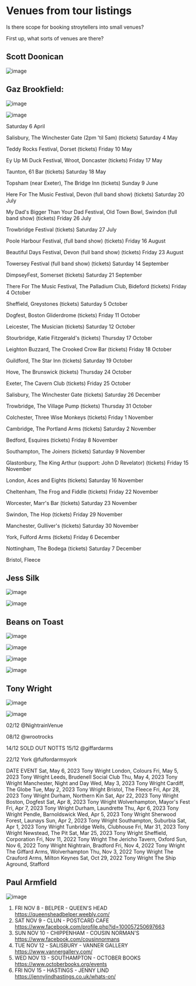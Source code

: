 # Venues from tour listings

Is there scope for booking stroytellers into small venues?

First up, what sorts of venues are there?

## Scott Doonican

![image](https://github.com/psychemedia/littlevenues/assets/82988/1c3c820d-2891-4d2c-8276-1adafec06d4f)


## Gaz Brookfield:

![image](https://github.com/psychemedia/littlevenues/assets/82988/db87cece-65a8-46f6-821e-c91358d2f349)


![image](https://github.com/psychemedia/littlevenues/assets/82988/849ede10-f931-43f7-b2e5-347e034e198a)

Saturday 6 April

Salisbury, The Winchester Gate (2pm 'til 5am) (tickets)
Saturday 4 May

Teddy Rocks Festival, Dorset (tickets)
Friday 10 May

Ey Up Mi Duck Festival, Wroot, Doncaster (tickets)
Friday 17 May

Taunton, 61 Bar (tickets)
Saturday 18 May

Topsham (near Exeter), The Bridge Inn (tickets)
Sunday 9 June

Here For The Music Festival, Devon (full band show) (tickets)
Saturday 20 July

My Dad's Bigger Than Your Dad Festival, Old Town Bowl, Swindon (full band show) (tickets)
Friday 26 July

Trowbridge Festival (tickets)
Saturday 27 July

Poole Harbour Festival, (full band show) (tickets)
Friday 16 August

Beautiful Days Festival, Devon (full band show) (tickets)
Friday 23 August

Towersey Festival (full band show) (tickets)
Saturday 14 September

DimpseyFest, Somerset (tickets)
Saturday 21 September

There For The Music Festival, The Palladium Club, Bideford (tickets)
Friday 4 October

Sheffield, Greystones (tickets)
Saturday 5 October

Dogfest, Boston Gliderdrome (tickets)
Friday 11 October

Leicester, The Musician (tickets)
Saturday 12 October

Stourbridge, Katie Fitzgerald's (tickets)
Thursday 17 October

Leighton Buzzard, The Crooked Crow Bar (tickets)
Friday 18 October

Guildford, The Star Inn (tickets)
Saturday 19 October

Hove, The Brunswick (tickets)
Thursday 24 October

Exeter, The Cavern Club (tickets)
Friday 25 October

Salisbury, The Winchester Gate (tickets)
Saturday 26 December

Trowbridge, The Village Pump (tickets)
Thursday 31 October

Colchester, Three Wise Monkeys (tickets)
Friday 1 November

Cambridge, The Portland Arms (tickets)
Saturday 2 November

Bedford, Esquires (tickets)
Friday 8 November

Southampton, The Joiners (tickets)
Saturday 9 November

Glastonbury, The King Arthur (support: John D Revelator) (tickets)
Friday 15 November

London, Aces and Eights (tickets)
Saturday 16 November

Cheltenham, The Frog and Fiddle (tickets)
Friday 22 November

Worcester, Marr's Bar (tickets)
Saturday 23 November

Swindon, The Hop (tickets)
Friday 29 November

Manchester, Gulliver's (tickets)
Saturday 30 November

York, Fulford Arms (tickets)
Friday 6 December

Nottingham, The Bodega (tickets)
Saturday 7 December

Bristol, Fleece


## Jess Silk

![image](https://github.com/psychemedia/littlevenues/assets/82988/a0905285-0f9b-4c54-a2ed-620e796acf13)

![image](https://github.com/psychemedia/littlevenues/assets/82988/686853f4-394f-4b5e-8b8f-69d2e21ed2bb)

## Beans on Toast


![image](https://github.com/psychemedia/littlevenues/assets/82988/bc9d4366-2f06-459c-8863-d1c7dbd078f7)

![image](https://github.com/psychemedia/littlevenues/assets/82988/db90e22e-fff3-4bda-97a7-046e8587bed7)

![image](https://github.com/psychemedia/littlevenues/assets/82988/8b1bdf2a-5cac-44f8-aa5d-9a8498c79125)

![image](https://github.com/psychemedia/littlevenues/assets/82988/53e8dec9-da46-4dce-b4e3-d9865faec911)

## Tony Wright

![image](https://github.com/psychemedia/littlevenues/assets/82988/43293d13-3693-4cd3-bf08-36d04ec86a54)


![image](https://github.com/psychemedia/littlevenues/assets/82988/d1eeb6e6-4544-456e-a03e-bbb5a675d615)

02/12 
@NightrainVenue
 
08/12 
@wrootrocks
 
14/12 SOLD OUT NOTTS
15/12 
@giffardarms
 
22/12 York 
@fulfordarmsyork


DATE	EVENT
Sat, May 6, 2023
Tony Wright
London, Colours
Fri, May 5, 2023
Tony Wright
Leeds, Brudenell Social Club
Thu, May 4, 2023
Tony Wright
Manchester, Night and Day
Wed, May 3, 2023
Tony Wright
Cardiff, The Globe
Tue, May 2, 2023
Tony Wright
Bristol, The Fleece
Fri, Apr 28, 2023
Tony Wright
Durham, Northern Kin
Sat, Apr 22, 2023
Tony Wright
Boston, Dogfest
Sat, Apr 8, 2023
Tony Wright
Wolverhampton, Mayor's Fest
Fri, Apr 7, 2023
Tony Wright
Durham, Laundrette
Thu, Apr 6, 2023
Tony Wright
Pendle, Barnoldswick
Wed, Apr 5, 2023
Tony Wright
Sherwood Forest, Launays
Sun, Apr 2, 2023
Tony Wright
Southampton, Suburbia
Sat, Apr 1, 2023
Tony Wright
Tunbridge Wells, Clubhouse
Fri, Mar 31, 2023
Tony Wright
Newstead, The Pit
Sat, Mar 25, 2023
Tony Wright
Sheffield, Corporation
Fri, Nov 11, 2022
Tony Wright
The Jericho Tavern, Oxford
Sun, Nov 6, 2022
Tony Wright
Nightrain, Bradford
Fri, Nov 4, 2022
Tony Wright
The Giffard Arms, Wolverhampton
Thu, Nov 3, 2022
Tony Wright
The Crauford Arms, Milton Keynes
Sat, Oct 29, 2022
Tony Wright
The Ship Aground, Stafford


## Paul Armfield

![image](https://github.com/user-attachments/assets/05a61c2a-9243-47d1-b2ee-5834e3ff7a74)


1. FRI NOV 8 - BELPER - QUEEN'S HEAD  https://queensheadbelper.weebly.com/
2. SAT NOV 9 - CLUN - POSTCARD CAFE https://www.facebook.com/profile.php?id=100057250697663
3. SUN NOV 10 - CHIPPENHAM - COUSIN NORMAN'S https://www.facebook.com/cousinnormans
4. TUE NOV 12 - SALISBURY - VANNER GALLERY https://www.vannergallery.com/
5. WED NOV 13 - SOUTHAMPTON - OCTOBER BOOKS https://www.octoberbooks.org/events
6. FRI NOV 15 - HASTINGS - JENNY LIND https://jennylindhastings.co.uk/whats-on/
